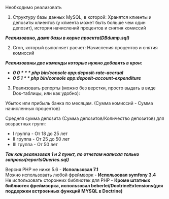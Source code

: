 
Необходимо реализовать

1) Структуру базы данных MySQL, в которой:
Хранятся клиенты и депозиты клиентов (у клиента может быть больше чем один депозит), история начислений процентов и снятия комиссий

<b><i>Реализовано, дамп базы в корне проекта(DBdump.sql)</i></b>

2) Cron, который выполняет расчет: Начисления процентов и снятия комиссий

<b><i>Реализованы две команды которые нужно добавить в крон:
<ul>
    <li> 0 0 * * * php bin/console app:deposit-rate-accrual</li>
    <li>0 5 1 * * php bin/console app:deposit-account-expenditure</li>
</ul>
</i></b>

3) Реализовать репорты (можно без верстки, просто выдать в виде Dos-таблицы, или как удобно):

Убыток или прибыль банка по месяцам. (Сумма комиссий - Сумма начисленных процентов)

Средняя сумма депозита (Сумма депозитов/Количество депозитов) для возрастных групп:
<ul>
    <li>I группа - От 18 до 25 лет</li>
    <li>II группа - От 25 до 50 лет</li>
    <li>III группа - От 50 лет</li>
</ul>


<b><i>Так как реализовал 1 и 2 пункт, по отчетам написал только запросы(reportsQueries.sql)</i></b>

Версия PHP не ниже 5.6 - <b>Использовал 7.1</b><br>
Можно использовать любой фреймворк - <b>Использовал symfony 3.4</b><br>
Не использовать сторонних библиотек для PHP - <b>Кроме штатных библиотек фреймворка, использовал beberlei/DoctrineExtensions(для поддержки встроенных функций MYSQL в Doctrine)</b><br>

